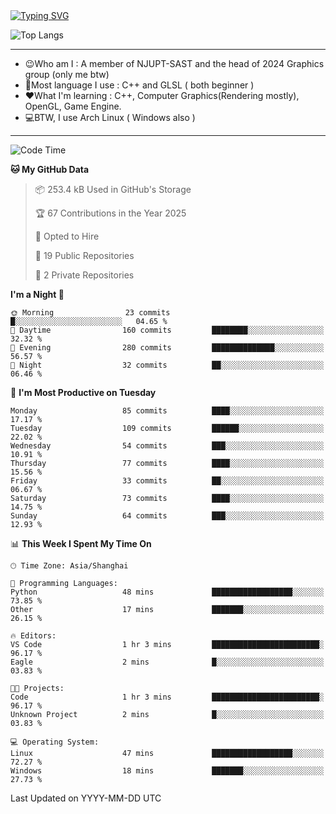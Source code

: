 <a href="https://git.io/typing-svg">
  <img src="https://readme-typing-svg.demolab.com?font=Fira+Code&pause=1000&random=false&width=435&separator=%3D&lines=std%3A%3Aprintln(%22Hello,+world!%22);" alt="Typing SVG" />
</a>

![Top Langs](https://github-readme-stats.vercel.app/api/top-langs/?username=FOTH0626&theme=transparent)

---

- 😉Who am I : A member of NJUPT-SAST and the head of 2024 Graphics group (only me btw)
- 📖Most language I use : C++ and GLSL ( both beginner )
- ❤What I'm learning : C++, Computer Graphics(Rendering mostly), OpenGL, Game Engine.
- 💻BTW, I use Arch Linux ( Windows also )
---
<!--START_SECTION:waka-->
![Code Time](http://img.shields.io/badge/Code%20Time-176%20hrs%2032%20mins-blue)

**🐱 My GitHub Data** 

> 📦 253.4 kB Used in GitHub's Storage 
 > 
> 🏆 67 Contributions in the Year 2025
 > 
> 💼 Opted to Hire
 > 
> 📜 19 Public Repositories 
 > 
> 🔑 2 Private Repositories 
 > 
**I'm a Night 🦉** 

```text
🌞 Morning                23 commits          █░░░░░░░░░░░░░░░░░░░░░░░░   04.65 % 
🌆 Daytime                160 commits         ████████░░░░░░░░░░░░░░░░░   32.32 % 
🌃 Evening                280 commits         ██████████████░░░░░░░░░░░   56.57 % 
🌙 Night                  32 commits          ██░░░░░░░░░░░░░░░░░░░░░░░   06.46 % 
```
📅 **I'm Most Productive on Tuesday** 

```text
Monday                   85 commits          ████░░░░░░░░░░░░░░░░░░░░░   17.17 % 
Tuesday                  109 commits         ██████░░░░░░░░░░░░░░░░░░░   22.02 % 
Wednesday                54 commits          ███░░░░░░░░░░░░░░░░░░░░░░   10.91 % 
Thursday                 77 commits          ████░░░░░░░░░░░░░░░░░░░░░   15.56 % 
Friday                   33 commits          ██░░░░░░░░░░░░░░░░░░░░░░░   06.67 % 
Saturday                 73 commits          ████░░░░░░░░░░░░░░░░░░░░░   14.75 % 
Sunday                   64 commits          ███░░░░░░░░░░░░░░░░░░░░░░   12.93 % 
```


📊 **This Week I Spent My Time On** 

```text
🕑︎ Time Zone: Asia/Shanghai

💬 Programming Languages: 
Python                   48 mins             ██████████████████░░░░░░░   73.85 % 
Other                    17 mins             ███████░░░░░░░░░░░░░░░░░░   26.15 % 

🔥 Editors: 
VS Code                  1 hr 3 mins         ████████████████████████░   96.17 % 
Eagle                    2 mins              █░░░░░░░░░░░░░░░░░░░░░░░░   03.83 % 

🐱‍💻 Projects: 
Code                     1 hr 3 mins         ████████████████████████░   96.17 % 
Unknown Project          2 mins              █░░░░░░░░░░░░░░░░░░░░░░░░   03.83 % 

💻 Operating System: 
Linux                    47 mins             ██████████████████░░░░░░░   72.27 % 
Windows                  18 mins             ███████░░░░░░░░░░░░░░░░░░   27.73 % 
```


 Last Updated on YYYY-MM-DD UTC
<!--END_SECTION:waka-->

